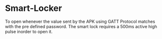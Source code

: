 # Smart-Locker
To open whenever the value sent by the APK using GATT Protocol matches with the pre defined password. The smart lock requires a 500ms active high pulse inorder to open it.
